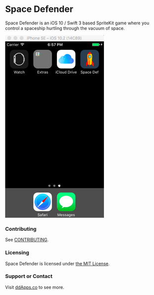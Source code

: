 # Space Defender
Space Defender is an iOS 10 / Swift 3 based SpriteKit game where you control a spaceship hurtling through the vacuum of space.

![](art/screenshot/space-defender-04.gif?raw=true)

### Contributing
See [CONTRIBUTING](CONTRIBUTING.md).

### Licensing
Space Defender is licensed under [the MIT License](LICENSE).

### Support or Contact
Visit [ddApps.co](http://ddapps.co) to see more.